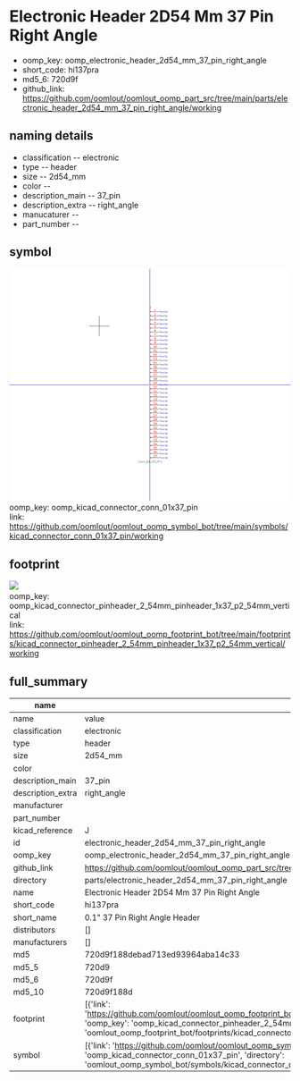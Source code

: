 # Electronic Header 2D54 Mm 37 Pin Right Angle

  
* oomp_key: oomp_electronic_header_2d54_mm_37_pin_right_angle 
* short_code: hi137pra
* md5_6: 720d9f  
* github_link: https://github.com/oomlout/oomlout_oomp_part_src/tree/main/parts/electronic_header_2d54_mm_37_pin_right_angle/working  
## naming details
* classification -- electronic
* type -- header
* size -- 2d54_mm
* color -- 
* description_main -- 37_pin
* description_extra -- right_angle
* manucaturer -- 
* part_number -- 



## symbol

![](symbol/0/working/working_600.png)  
oomp_key: oomp_kicad_connector_conn_01x37_pin  
link: https://github.com/oomlout/oomlout_oomp_symbol_bot/tree/main/symbols/kicad_connector_conn_01x37_pin/working  

## footprint

![](footprint/0/working/working_600.png)  
oomp_key: oomp_kicad_connector_pinheader_2_54mm_pinheader_1x37_p2_54mm_vertical  
link: https://github.com/oomlout/oomlout_oomp_footprint_bot/tree/main/footprints/kicad_connector_pinheader_2_54mm_pinheader_1x37_p2_54mm_vertical/working  

## full_summary
| name | value | 
| --- | --- | 
| name | value | 
| classification | electronic | 
| type | header | 
| size | 2d54_mm | 
| color |  | 
| description_main | 37_pin | 
| description_extra | right_angle | 
| manufacturer |  | 
| part_number |  | 
| kicad_reference | J | 
| id | electronic_header_2d54_mm_37_pin_right_angle | 
| oomp_key | oomp_electronic_header_2d54_mm_37_pin_right_angle | 
| github_link | https://github.com/oomlout/oomlout_oomp_part_src/tree/main/parts/electronic_header_2d54_mm_37_pin_right_angle/working | 
| directory | parts/electronic_header_2d54_mm_37_pin_right_angle | 
| name | Electronic Header 2D54 Mm 37 Pin Right Angle | 
| short_code | hi137pra | 
| short_name | 0.1" 37 Pin Right Angle Header | 
| distributors | [] | 
| manufacturers | [] | 
| md5 | 720d9f188debad713ed93964aba14c33 | 
| md5_5 | 720d9 | 
| md5_6 | 720d9f | 
| md5_10 | 720d9f188d | 
| footprint | [{'link': 'https://github.com/oomlout/oomlout_oomp_footprint_bot/tree/main/foootprntss/kicad_connector_pinheader_2_54mm_pinheader_1x37_p2_54mm_vertical', 'oomp_key': 'oomp_kicad_connector_pinheader_2_54mm_pinheader_1x37_p2_54mm_vertical', 'directory': 'oomlout_oomp_footprint_bot/footprints/kicad_connector_pinheader_2_54mm_pinheader_1x37_p2_54mm_vertical//working/working.kicad_mod'}] | 
| symbol | [{'link': 'https://github.com/oomlout/oomlout_oomp_symbol_bot/tree/main/symbols/kicad_connector_conn_01x37_pin', 'oomp_key': 'oomp_kicad_connector_conn_01x37_pin', 'directory': 'oomlout_oomp_symbol_bot/symbols/kicad_connector_conn_01x37_pin//working/working.kicad_sym'}] | 
